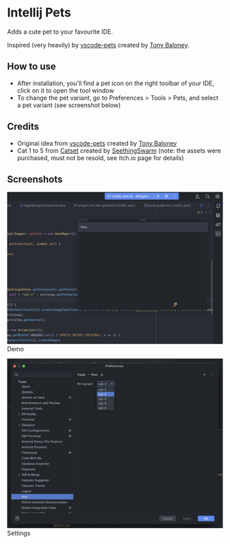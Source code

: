 # Intellij Pets

Adds a cute pet to your favourite IDE.

Inspired (very heavily) by [vscode-pets](https://github.com/tonybaloney/vscode-pets) created by [Tony Baloney](https://github.com/tonybaloney).

## How to use

- After installation, you'll find a pet icon on the right toolbar of your IDE, click on it to open the tool window
- To change the pet variant, go to Preferences > Tools > Pets, and select a pet variant (see screenshot below)

## Credits

- Original idea from [vscode-pets](https://github.com/tonybaloney/vscode-pets) created by [Tony Baloney](https://github.com/tonybaloney)
- Cat 1 to 5 from [Catset](https://seethingswarm.itch.io/catset) created by [SeethingSwarm](https://seethingswarm.itch.io/) (note: the assets were purchased, must not be resold, see itch.io page for details)

## Screenshots
![Demo](./screenshots/demo-1.png?raw=true "Demo")Demo

![Settings](./screenshots/settings.png?raw=true "Settings")Settings